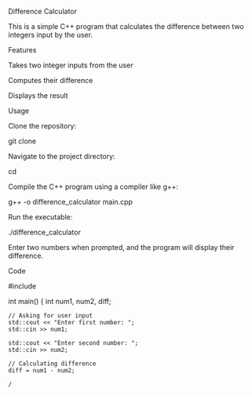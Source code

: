 


Difference Calculator

This is a simple C++ program that calculates the difference between two integers input by the user.

Features

Takes two integer inputs from the user

Computes their difference

Displays the result

Usage

Clone the repository:

git clone <repository-url>

Navigate to the project directory:

cd <repository-name>

Compile the C++ program using a compiler like g++:

g++ -o difference_calculator main.cpp

Run the executable:

./difference_calculator

Enter two numbers when prompted, and the program will display their difference.

Code

#include <iostream>

int main() {
    int num1, num2, diff;

    // Asking for user input
    std::cout << "Enter first number: ";
    std::cin >> num1;

    std::cout << "Enter second number: ";
    std::cin >> num2;

    // Calculating difference
    diff = num1 - num2;

    /
